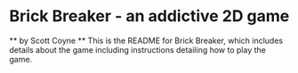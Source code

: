 # Brick  Breaker - an addictive 2D game
** by Scott Coyne **
This is the README for Brick Breaker, which includes details about the game including instructions detailing how to play the game.